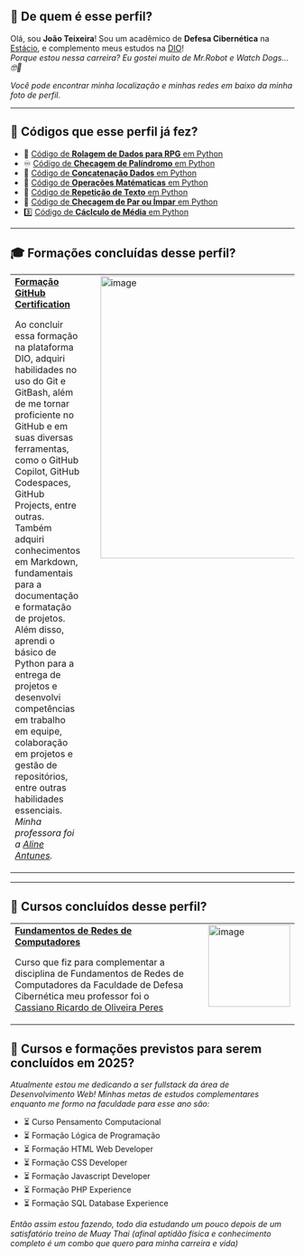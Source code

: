 ## 💭 De quem é esse perfil?

Olá, sou **João Teixeira**! Sou um acadêmico de **Defesa Cibernética** na [Estácio](estácio.br), e complemento meus estudos na [DIO](https://www.dio.me/)!  
_Porque estou nessa carreira? Eu gostei muito de Mr.Robot e Watch Dogs... 🤓🤫_

*Você pode encontrar minha localização e minhas redes em baixo da minha foto de perfil.*

---

## 📜 Códigos que esse perfil já fez?

- 🎲 [Código de **Rolagem de Dados para RPG** em Python](https://github.com/joaocvteixeira/tormenta-20/blob/main/dados.py)
- ♾️ [Código de **Checagem de Palíndromo** em Python](https://github.com/joaocvteixeira/copilotando-python/blob/main/codigos_python_copilotados/check_palindromo.py)
- 🤝 [Código de **Concatenação Dados** em Python](https://github.com/joaocvteixeira/copilotando-python/blob/main/codigos_python_copilotados/concat_dados.py)
- 🧮 [Código de **Operações Matématicas** em Python](https://github.com/joaocvteixeira/copilotando-python/blob/main/codigos_python_copilotados/ope_mat.py)
- 🔄 [Código de **Repetição de Texto** em Python](https://github.com/joaocvteixeira/copilotando-python/blob/main/codigos_python_copilotados/repet_txt.py)
- 🔢 [Código de **Checagem de Par ou Ímpar** em Python](https://github.com/joaocvteixeira/copilotando-python/blob/main/codigos_python_copilotados/par_impar.py)
- 3️⃣ [Código de **Cáclculo de Média** em Python](https://github.com/joaocvteixeira/copilotando-python/blob/main/codigos_python_copilotados/media_tres.py)

---

## 🎓 Formações concluídas desse perfil?

<table>
  <tr>
    <td style="vertical-align: top;">
      <strong><a href="https://hermes.dio.me/certificates/BKONMZIO.pdf">Formação GitHub Certification</a></strong>
      <p>Ao concluir essa formação na plataforma DIO, adquiri habilidades no uso do Git e GitBash, além de me tornar proficiente no GitHub e em suas diversas ferramentas, como o GitHub Copilot, GitHub Codespaces, GitHub Projects, entre outras. Também adquiri conhecimentos em Markdown, fundamentais para a documentação e formatação de projetos. Além disso, aprendi o básico de Python para a entrega de projetos e desenvolvi competências em trabalho em equipe, colaboração em projetos e gestão de repositórios, entre outras habilidades essenciais. <em>Minha professora foi a <a href="https://github.com/alinealien">Aline Antunes</a>.</em></p>
    </td>
    <td style="vertical-align: top; width: 500px;">
      <img src="https://github.com/user-attachments/assets/a39cbe30-c46a-42f6-8bf3-3e236c889015" alt="image" width="500" style="margin-left: 20px;">
    </td>
  </tr>
</table>

---

## 📕 Cursos concluídos desse perfil?

<table>
  <tr>
    <td style="vertical-align: top;">
      <strong><a href="https://hermes.dio.me/certificates/O4D0PYMO.pdf">Fundamentos de Redes de Computadores</a></strong>
      <p>Curso que fiz para complementar a disciplina de Fundamentos de Redes de Computadores da Faculdade de Defesa Cibernética 
        meu professor foi o <a href="https://github.com/cassiano-dio">Cassiano Ricardo de Oliveira Peres                                            
          </a></p>
    </td>
    <td style="vertical-align: top; width: 145px;">
      <img src="https://github.com/user-attachments/assets/d99e052c-52a2-4e40-82fa-65abdf170a07" alt="image" width="145" style="margin-left: 20px;">
    </td>
  </tr>
</table>

## 📅 Cursos e formações previstos para serem concluídos em 2025?

_Atualmente estou me dedicando a ser fullstack da área de Desenvolvimento Web! Minhas metas de estudos complementares enquanto me formo na faculdade para esse ano são:_

- ⏳ Curso Pensamento Computacional
- ⏳ Formação Lógica de Programação
- ⏳ Formação HTML Web Developer
- ⏳ Formação CSS Developer
- ⏳ Formação Javascript Developer
- ⏳ Formação PHP Experience
- ⏳ Formação SQL Database Experience

_Então assim estou fazendo, todo dia estudando um pouco depois de um satisfatório treino de Muay Thai (afinal aptidão física e conhecimento completo é um combo que quero para minha carreira e vida)_
